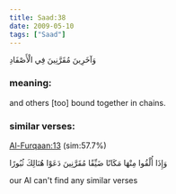 ```yaml
---
title: Saad:38
date: 2009-05-10
tags: ["Saad"]
---
```

وَآخَرِينَ مُقَرَّنِينَ فِي الْأَصْفَادِ
### meaning: 
and others [too] bound together in chains.
### similar verses: 

[Al-Furqaan:13](/25/13) (sim:57.7%)

وَإِذَا أُلْقُوا مِنْهَا مَكَانًا ضَيِّقًا مُقَرَّنِينَ دَعَوْا هُنَالِكَ ثُبُورًا

our AI can't find any similar verses



